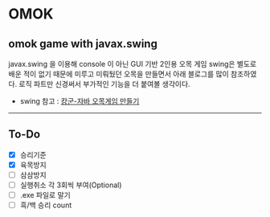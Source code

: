 # OMOK
omok game with javax.swing
---
javax.swing 을 이용해 console 이 아닌 GUI 기반 2인용 오목 게임
swing은 별도로 배운 적이 없기 때문에 미루고 미뤄뒀던 오목을 만들면서 아래 블로그를 많이 참조하였다.
로직 파트만 신경써서 부가적인 기능을 더 붙여볼 생각이다.

- swing 참고 : [캉군-자바 오목게임 만들기](https://message0412.tistory.com/entry/%EC%9E%90%EB%B0%94-%EC%98%A4%EB%AA%A9%EA%B2%8C%EC%9E%84-%EB%A7%8C%EB%93%A4%EA%B8%B0)
---

## To-Do 

- [x] 승리기준
- [x] 육목방지
- [ ] 삼삼방지
- [ ] 실행취소 각 3회씩 부여(Optional)
- [ ] .exe 파일로 말기
- [ ] 흑/백 승리 count
